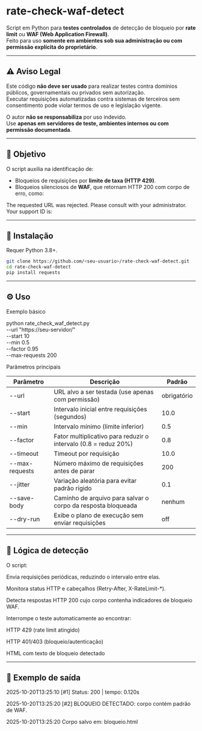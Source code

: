 # rate-check-waf-detect

Script em Python para **testes controlados** de detecção de bloqueio por **rate limit** ou **WAF (Web Application Firewall)**.  
Feito para uso **somente em ambientes sob sua administração ou com permissão explícita do proprietário**.

---

## ⚠️ Aviso Legal

Este código **não deve ser usado** para realizar testes contra domínios públicos, governamentais ou privados sem autorização.  
Executar requisições automatizadas contra sistemas de terceiros sem consentimento pode violar termos de uso e legislação vigente.  

O autor **não se responsabiliza** por uso indevido.  
Use **apenas em servidores de teste, ambientes internos ou com permissão documentada**.

---

## 📘 Objetivo

O script auxilia na identificação de:
- Bloqueios de requisições por **limite de taxa (HTTP 429)**.  
- Bloqueios silenciosos de **WAF**, que retornam HTTP 200 com corpo de erro, como:  

The requested URL was rejected. Please consult with your administrator.
Your support ID is: <id>


---

## 🧩 Instalação

Requer Python 3.8+.

```bash
git clone https://github.com/<seu-usuario>/rate-check-waf-detect.git
cd rate-check-waf-detect
pip install requests
```

---

## ⚙️ Uso

Exemplo básico

python rate_check_waf_detect.py \
  --url "https://seu-servidor/" \
  --start 10 \
  --min 0.5 \
  --factor 0.95 \
  --max-requests 200

Parâmetros principais

| Parâmetro      	| Descrição                                                       	| Padrão      	|
|----------------	|-----------------------------------------------------------------	|-------------	|
| --url          	| URL alvo a ser testada (use apenas com permissão)               	| obrigatório 	|
| --start        	| Intervalo inicial entre requisições (segundos)                  	| 10.0        	|
| --min          	| Intervalo mínimo (limite inferior)                              	| 0.5         	|
| --factor       	| Fator multiplicativo para reduzir o intervalo (0.8 = reduz 20%) 	| 0.8         	|
| --timeout      	| Timeout por requisição                                          	| 10.0        	|
| --max-requests 	| Número máximo de requisições antes de parar                     	| 200         	|
| --jitter       	| Variação aleatória para evitar padrão rígido                    	| 0.1         	|
| --save-body    	| Caminho de arquivo para salvar o corpo da resposta bloqueada    	| nenhum      	|
| --dry-run      	| Exibe o plano de execução sem enviar requisições                	| off         	|

---

## 🧠 Lógica de detecção

O script:

Envia requisições periódicas, reduzindo o intervalo entre elas.

Monitora status HTTP e cabeçalhos (Retry-After, X-RateLimit-*).

Detecta respostas HTTP 200 cujo corpo contenha indicadores de bloqueio WAF.

Interrompe o teste automaticamente ao encontrar:

HTTP 429 (rate limit atingido)

HTTP 401/403 (bloqueio/autenticação)

HTML com texto de bloqueio detectado

---

## 🧾 Exemplo de saída

2025-10-20T13:25:10  [#1] Status: 200 | tempo: 0.120s

2025-10-20T13:25:20  [#2] BLOQUEIO DETECTADO: corpo contém padrão de WAF.

2025-10-20T13:25:20  Corpo salvo em: bloqueio.html
